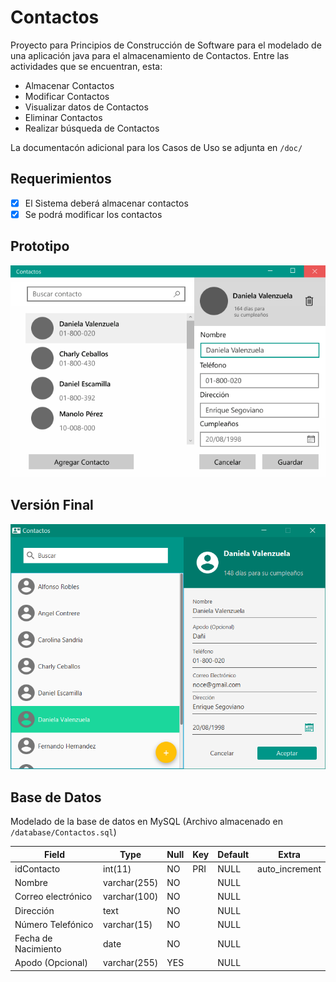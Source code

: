 # Contactos
Proyecto para Principios de Construcción de Software para el modelado de una aplicación java para el almacenamiento de Contactos.
Entre las actividades que se encuentran, esta:
- Almacenar Contactos
- Modificar Contactos
- Visualizar datos de Contactos
- Eliminar Contactos
- Realizar búsqueda de Contactos

La documentacón adicional para los Casos de Uso se adjunta en ```/doc/```

## Requerimientos
* [X] El Sistema deberá almacenar contactos
* [X] Se podrá modificar los contactos

## Prototipo

![Prototipo](/doc/Contactos.png)

## Versión Final

![Finale](/doc/Contactos_Finale.png)

## Base de Datos
Modelado de la base de datos en MySQL (Archivo almacenado en ```/database/Contactos.sql```)

| Field               | Type         | Null | Key | Default | Extra          |
| ------------------- | ------------ | ---- | --- | ------- | -------------- |
| idContacto          | int(11)      | NO   | PRI | NULL    | auto_increment |
| Nombre              | varchar(255) | NO   |     | NULL    |                |
| Correo electrónico  | varchar(100) | NO   |     | NULL    |                |
| Dirección           | text         | NO   |     | NULL    |                |
| Número Telefónico   | varchar(15)  | NO   |     | NULL    |                |
| Fecha de Nacimiento | date         | NO   |     | NULL    |                |
| Apodo (Opcional)    | varchar(255) | YES  |     | NULL    |                |